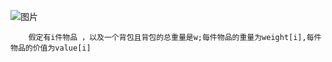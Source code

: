 ![图片](https://user-images.githubusercontent.com/38878365/186791724-9a840b1f-ee5a-4f11-950d-3d01a266abe2.png)



        假定有i件物品 ，以及一个背包且背包的总重量是w;每件物品的重量为weight[i],每件物品的价值为value[i]
        
        
        
